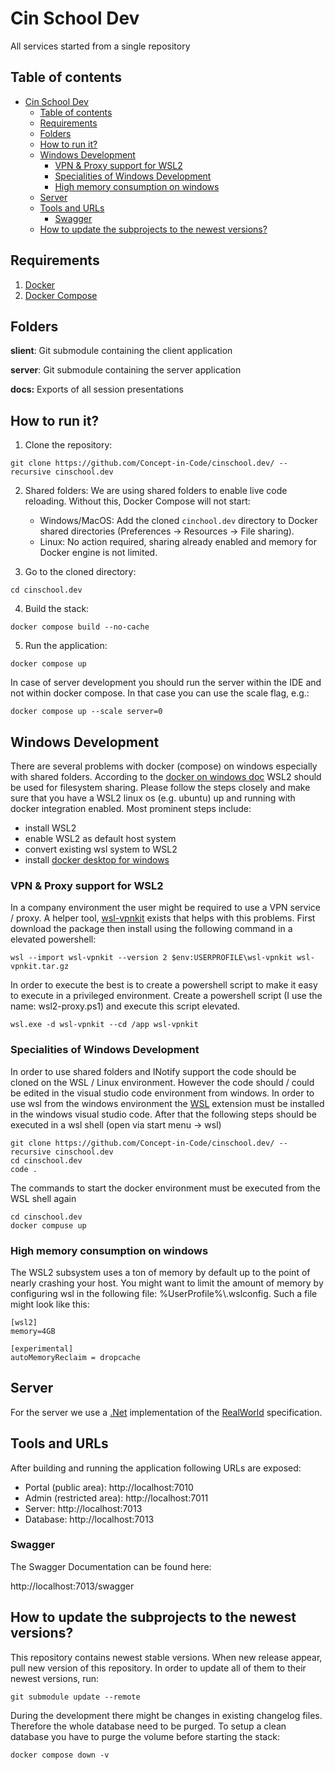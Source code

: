 # Cin School Dev

All services started from a single repository

## Table of contents

- [Cin School Dev](#cin-school-dev)
  - [Table of contents](#table-of-contents)
  - [Requirements](#requirements)
  - [Folders](#folders)
  - [How to run it?](#how-to-run-it)
  - [Windows Development](#windows-development)
    - [VPN \& Proxy support for WSL2](#vpn--proxy-support-for-wsl2)
    - [Specialities of Windows Development](#specialities-of-windows-development)
    - [High memory consumption on windows](#high-memory-consumption-on-windows)
  - [Server](#server)
  - [Tools and URLs](#tools-and-urls)
    - [Swagger](#swagger)
  - [How to update the subprojects to the newest versions?](#how-to-update-the-subprojects-to-the-newest-versions)


## Requirements

1. [Docker](https://docs.docker.com/install/)
2. [Docker Compose](https://docs.docker.com/compose/install/)

## Folders

**slient**:
Git submodule containing the client application

**server**:
Git submodule containing the server application

**docs:**
Exports of all session presentations

## How to run it?

1. Clone the repository:

```
git clone https://github.com/Concept-in-Code/cinschool.dev/ --recursive cinschool.dev
```

2. Shared folders:
  We are using shared folders to enable live code reloading. Without this, Docker Compose will not start:
    - Windows/MacOS: Add the cloned `cinchool.dev` directory to Docker shared directories (Preferences -> Resources -> File sharing). 
    - Linux: No action required, sharing already enabled and memory for Docker engine is not limited.

3. Go to the cloned directory:

```
cd cinschool.dev
```

4. Build the stack:

```
docker compose build --no-cache
```

5. Run the application:

```
docker compose up
```

In case of server development you should run the server within the IDE and not within docker compose. In that case you can use the scale flag, e.g.:

```
docker compose up --scale server=0
```

## Windows Development

There are several problems with docker (compose) on windows especially with shared folders. According to the [docker on windows doc](https://docs.docker.com/desktop/wsl/) WSL2 should be used for filesystem sharing. Please follow the steps closely and make sure that you have a WSL2 linux os (e.g. ubuntu) up and running with docker integration enabled.
Most prominent steps include:

* install WSL2
* enable WSL2 as default host system
* convert existing wsl system to WSL2
* install [docker desktop for windows](https://docs.docker.com/desktop/install/windows-install/)

### VPN & Proxy support for WSL2
In a company environment the user might be required to use a VPN service / proxy. A helper tool, [wsl-vpnkit](https://github.com/sakai135/wsl-vpnkit) exists that helps with this problems. First download the package then install using the following command in a elevated powershell:

```
wsl --import wsl-vpnkit --version 2 $env:USERPROFILE\wsl-vpnkit wsl-vpnkit.tar.gz
```

In order to execute the best is to create a powershell script to make it easy to execute in a privileged environment. Create a powershell script (I use the name: wsl2-proxy.ps1) and execute this script elevated.

```
wsl.exe -d wsl-vpnkit --cd /app wsl-vpnkit
```

### Specialities of Windows Development
In order to use shared folders and INotify support the code should be cloned on the WSL / Linux environment. However the code should / could be edited in the visual studio code environment from windows. In order to use wsl from the windows environment the [WSL](https://marketplace.visualstudio.com/items?itemName=ms-vscode-remote.remote-wsl) extension must be installed in the windows visual studio code. After that the following steps should be executed in a wsl shell (open via start menu -> wsl)

```
git clone https://github.com/Concept-in-Code/cinschool.dev/ --recursive cinschool.dev
cd cinschool.dev
code .
```

The commands to start the docker environment must be executed from the WSL shell again

```
cd cinschool.dev
docker compuse up
```

### High memory consumption on windows
The WSL2 subsystem uses a ton of memory by default up to the point of nearly crashing your host. You might want to limit the amount of memory by configuring wsl in the following file: %UserProfile%\\.wslconfig. Such a file might look like this:

```
[wsl2]
memory=4GB

[experimental]
autoMemoryReclaim = dropcache
```

## Server

For the server we use a [.Net](https://github.com/Concept-in-Code/realworlddotnet) implementation of the [RealWorld](https://main--realworld-docs.netlify.app/) specification.   


## Tools and URLs

After building and running the application following URLs are exposed:

- Portal (public area): http://localhost:7010
- Admin (restricted area): http://localhost:7011
- Server: http://localhost:7013
- Database: http://localhost:7013

### Swagger

The Swagger Documentation can be found here:

http://localhost:7013/swagger

## How to update the subprojects to the newest versions?

This repository contains newest stable versions.
When new release appear, pull new version of this repository.
In order to update all of them to their newest versions, run:

```
git submodule update --remote
```

During the development there might be changes in existing changelog files. Therefore the whole database need to be purged. To setup a clean database you have to purge the volume before starting the stack:

```
docker compose down -v
```